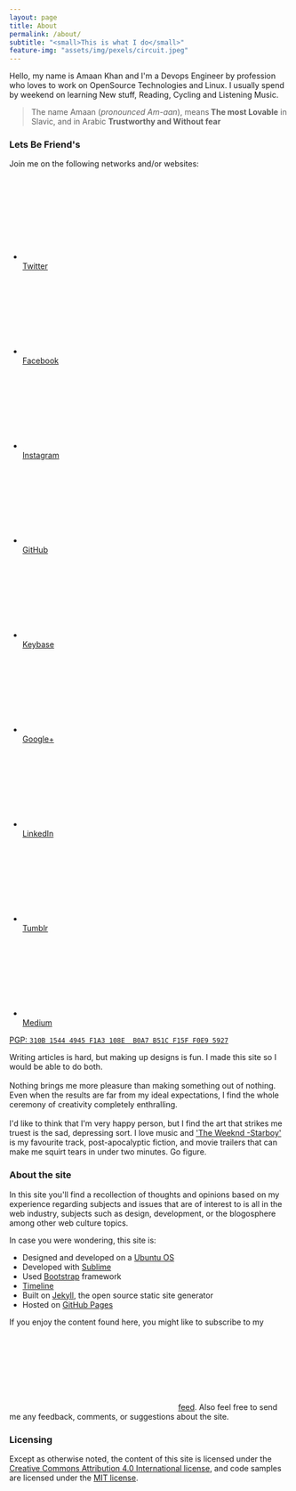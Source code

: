 ```yaml
---
layout: page
title: About
permalink: /about/
subtitle: "<small>This is what I do</small>"
feature-img: "assets/img/pexels/circuit.jpeg"
---
```


Hello, my name is Amaan Khan and I'm a Devops Engineer by profession who loves to work on OpenSource Technologies and Linux. I  usually spend by weekend on learning New stuff, Reading, Cycling and Listening Music.

> The name Amaan (<i>pronounced Am-aan</i>), means<b> The most Lovable</b> in Slavic, and in Arabic <b>Trustworthy and Without fear </b>


### Lets Be Friend's

<p align="left">Join me on the following networks and/or websites:</p>

<!-- Social links -->
<ul class="social-links">
  <li>
    <a rel="me" href="//twitter.com/Amaankhan4you">
      <span class="svg-icon svg-baseline" aria-hidden="true">
        <svg><use xlink:href="/assets/icons/icons.min.svg#icon-twitter"></use></svg>
      </span><br><span class="label">Twitter</span>
    </a>
  </li>
  <li>
    <a rel="me" href="//facebook.com/KHAN_AMAAN4U">
      <span class="svg-icon svg-baseline" aria-hidden="true">
        <svg><use xlink:href="/assets/icons/icons.min.svg#icon-facebook"></use></svg>
      </span><br><span class="label">Facebook</span>
    </a>
  </li>
  <li>
     <a rel="me" href="//instagram.com/KHAN_AMAAN4U">
      <span class="svg-icon svg-baseline" aria-hidden="true">
        <svg><use xlink:href="/assets/icons/icons.min.svg#icon-instagram"></use></svg>
      </span><br><span class="label">Instagram</span>
    </a>
  </li>
  <li>
    <a rel="me" href="//github.com/akhan4u">
      <span class="svg-icon svg-baseline" aria-hidden="true">
        <svg><use xlink:href="/assets/icons/icons.min.svg#icon-github"></use></svg>
      </span><br><span class="label">GitHub</span>
    </a>
  </li>
  <li>
    <a rel="me" href="//keybase.io/godfatherisone">
      <span class="svg-icon svg-baseline" aria-hidden="true">
        <svg><use xlink:href="/assets/icons/icons.min.svg#icon-key"></use></svg>
      </span><br><span class="label">Keybase</span>
    </a>
  </li>
  <li>
    <a rel="me" href="//google.com/+Amaankhangoformore">
      <span class="svg-icon svg-baseline" aria-hidden="true">
        <svg><use xlink:href="/assets/icons/icons.min.svg#icon-google-plus"></use></svg>
      </span><br><span class="label">Google+</span>
    </a>
  </li><!--
--><li>
    <a rel="me" href="//linkedin.com/in/amaan-khan-linux-ninja">
      <span class="svg-icon svg-baseline" aria-hidden="true">
        <svg><use xlink:href="/assets/icons/icons.min.svg#icon-linkedin"></use></svg>
      </span><br><span class="label">LinkedIn</span>
    </a>
  </li>
  <li>
    <a rel="me" href="//amaankhan4you.tumblr.com">
      <span class="svg-icon svg-baseline" aria-hidden="true">
        <svg><use xlink:href="/assets/icons/icons.min.svg#icon-tumblr"></use></svg>
      </span><br><span class="label">Tumblr</span>
    </a>
  </li>
  <li>
    <a rel="me" href="//medium.com/@MilanAryal">
      <span class="svg-icon svg-baseline" aria-hidden="true">
        <svg><use xlink:href="/assets/icons/icons.min.svg#icon-medium"></use></svg>
      </span><br><span class="label">Medium</span>
    </a>
  </li>
</ul>

<p class="pgp-key">
  <a href="//keybase.io/milanaryal/key.asc">
    PGP: <code>310B 1544 4945 F1A3 108E  B0A7 B51C F15F F0E9 5927</code>
  </a>
</p>



Writing articles is hard, but making up designs is fun. I made this site so I would be able to do both. <br> <br>
Nothing brings me more pleasure than making something out of nothing. Even when the results are far from my ideal expectations, I find the whole ceremony of creativity completely enthralling. <br> <br>
I'd like to think that I'm very happy person, but I find the art that strikes me truest is the sad, depressing sort. I love music and <a href="https://www.youtube.com/watch?v=34Na4j8AVgA" target="_blank">'The Weeknd -Starboy'</a> is my favourite track, post-apocalyptic fiction, and movie trailers that can make me squirt tears in under two minutes. Go figure.

### About the site

In this site you'll find a recollection of thoughts and opinions based on my experience regarding subjects and issues that are of interest to is all in the web industry, subjects such as design, development, or the blogosphere among other web culture topics.

In case you were wondering, this site is:

* Designed and developed on a [Ubuntu OS](http://www.ubuntu.com/)
* Developed with [Sublime](https://www.sublimetext.com/)
* Used [Bootstrap](http://getbootstrap.com/) framework
* [Timeline](https://github.com/kirbyt/timeline-jekyll-theme/)
* Built on [Jekyll](http://jekyllrb.com/), the open source static site generator
* Hosted on [GitHub Pages](http://pages.github.com/)

If you enjoy the content found here, you might like to subscribe to my <span class="svg-icon icon-feed svg-baseline" aria-hidden="true"><svg><use xlink:href="/assets/icons/icons.min.svg#icon-feed"></use></svg></span> [feed](/feed.xml). Also feel free to send me any feedback, comments, or suggestions about the site.




### Licensing

Except as otherwise noted, the content of this site is licensed under the <a rel="license cc:license" href="//creativecommons.org/licenses/by/4.0/">Creative Commons Attribution 4.0 International license</a>, and code samples are licensed under the <a rel="license" href="//raw.githubusercontent.com/akhan4u/akhan4u.github.io/master/LICENSE">MIT license</a>.
